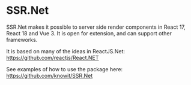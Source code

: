 ﻿SSR.Net
============

SSR.Net makes it possible to server side render components in React 17, React 18 and Vue 3. It is open for extension, and can support other frameworks. 

It is based on many of the ideas in ReactJS.Net: https://github.com/reactjs/React.NET

See examples of how to use the package here: https://github.com/knowit/SSR.Net
